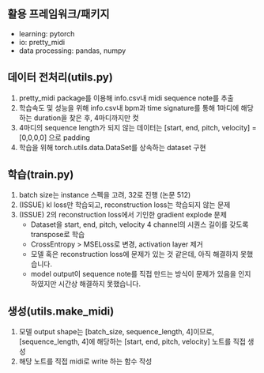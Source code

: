 ## 활용 프레임워크/패키지
- learning: pytorch
- io: pretty_midi
- data processing: pandas, numpy

## 데이터 전처리(utils.py)

1. pretty_midi package를 이용해 info.csv내 midi sequence note를 추출
2. 학습속도 및 성능을 위해 info.csv내 bpm과 time signature를 통해 1마디에 해당하는 duration을 찾은 후, 4마디까지만 컷
3. 4마디의 sequence length가 되지 않는 데이터는 [start, end, pitch, velocity] = [0,0,0,0] 으로 padding
4. 학습을 위해 torch.utils.data.DataSet를 상속하는 dataset 구현

## 학습(train.py)

1. batch size는 instance 스펙을 고려, 32로 진행 (논문 512)
2. (ISSUE) kl loss만 학습되고, reconstruction loss는 학습되지 않는 문제
3. (ISSUE) 2의 reconstruction loss에서 기인한 gradient explode 문제
    - Dataset을 start, end, pitch, velocity 4 channel의 시퀀스 길이를 갖도록 transpose로 학습
    - CrossEntropy > MSELoss로 변경, activation layer 제거
    - 모델 혹은 reconstruction loss에 문제가 있는 것 같은데, 아직 해결하지 못했습니다.
    - model output이 sequence note를 직접 만드는 방식이 문제가 있음을 인지하였지만 시간상 해결하지 못했습니다.

## 생성(utils.make_midi)

1. 모델 output shape는 [batch_size, sequence_length, 4]이므로, [sequence_length, 4]에 해당하는 [start, end, pitch, velocity] 노트를 직접 생성
2. 해당 노트를 직접 midi로 write 하는 함수 작성